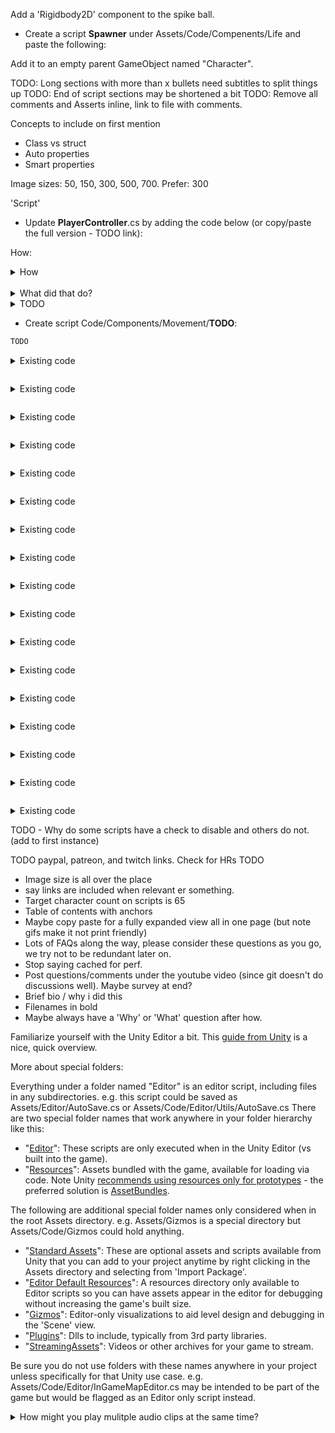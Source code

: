  Add a 'Rigidbody2D' component to the spike ball.
 - Create a script **Spawner** under Assets/Code/Compenents/Life and paste the following:

Add it to an empty parent GameObject named "Character".

TODO: Long sections with more than x bullets need subtitles to split things up
TODO: End of script sections may be shortened a bit
TODO: Remove all comments and Asserts inline, link to file with comments.


Concepts to include on first mention
 - Class vs struct
 - Auto properties
 - Smart properties

Image sizes: 50, 150, 300, 500, 700.  Prefer: 300 

'Script'


 - Update **PlayerController**.cs by adding the code below (or copy/paste the full version - TODO link):

How:
<details><summary>How</summary>

TODO

<hr></details><br>
<details><summary>What did that do?</summary>

TODO

<hr></details>
<details><summary>TODO</summary>

TODO

<hr></details>


 - Create script Code/Components/Movement/**TODO**:

```csharp
TODO
```


<details><summary>Existing code</summary>

```csharp
```

</details>

```csharp
```

<details><summary>Existing code</summary>

```csharp
```

</details>

```csharp
```

<details><summary>Existing code</summary>

```csharp
```

</details>

```csharp
```

<details><summary>Existing code</summary>

```csharp
```

</details>

```csharp
```

<details><summary>Existing code</summary>

```csharp
```

</details>

```csharp
```

<details><summary>Existing code</summary>

```csharp
```

</details>

```csharp
```

<details><summary>Existing code</summary>

```csharp
```

</details>

```csharp
```

<details><summary>Existing code</summary>

```csharp
```

</details>

```csharp
```

<details><summary>Existing code</summary>

```csharp
```

</details>

```csharp
```

<details><summary>Existing code</summary>

```csharp
```

</details>

```csharp
```

<details><summary>Existing code</summary>

```csharp
```

</details>

```csharp
```

<details><summary>Existing code</summary>

```csharp
```

</details>

```csharp
```

<details><summary>Existing code</summary>

```csharp
```

</details>

```csharp
```

<details><summary>Existing code</summary>

```csharp
```

</details>

```csharp
```

<details><summary>Existing code</summary>

```csharp
```

</details>

```csharp
```

<details><summary>Existing code</summary>

```csharp
```

</details>

```csharp
```

<details><summary>Existing code</summary>

```csharp
```

</details>





TODO  - Why do some scripts have a check to disable and others do not. (add to first instance)


TODO paypal, patreon, and twitch links.
Check for HRs
TODO
 - Image size is all over the place
 - say links are included when relevant er something.
 - Target character count on scripts is 65
 - Table of contents with anchors
 - Maybe copy paste for a fully expanded view all in one page (but note gifs make it not print friendly)
 - Lots of FAQs along the way, please consider these questions as you go, we try not to be redundant later on.
 - Stop saying cached for perf.
 - Post questions/comments under the youtube video (since git doesn't do discussions well). Maybe survey at end?
 - Brief bio / why i did this
 - Filenames in bold
 - Maybe always have a 'Why' or 'What' question after how.














Familiarize yourself with the Unity Editor a bit.  This [guide from Unity](https://docs.unity3d.com/Manual/LearningtheInterface.html) is a nice, quick overview.







More about special folders:

Everything under a folder named "Editor" is an editor script, including files in any subdirectories.  e.g. this script could be saved as Assets/Editor/AutoSave.cs or Assets/Code/Editor/Utils/AutoSave.cs  There are two special folder names that work anywhere in your folder hierarchy like this:
 - "[Editor](https://docs.unity3d.com/Manual/ExtendingTheEditor.html)": These scripts are only executed when in the Unity Editor (vs built into the game).
 - "[Resources](https://docs.unity3d.com/ScriptReference/Resources.html)": Assets bundled with the game, available for loading via code.  Note Unity [recommends using resources only for prototypes](https://unity3d.com/learn/tutorials/temas/best-practices/resources-folder) - the preferred solution is [AssetBundles](https://docs.unity3d.com/Manual/AssetBundlesIntro.html). 
 
The following are additional special folder names only considered when in the root Assets directory. e.g. Assets/Gizmos is a special directory but Assets/Code/Gizmos could hold anything.
 - "[Standard Assets](https://docs.unity3d.com/Manual/HOWTO-InstallStandardAssets.html)": These are optional assets and scripts available from Unity that you can add to your project anytime by right clicking in the Assets directory and selecting from 'Import Package'.
 - "[Editor Default Resources](https://docs.unity3d.com/ScriptReference/EditorGUIUtility.Load.html)": A resources directory only available to Editor scripts so you can have assets appear in the editor for debugging without increasing the game's built size.
 - "[Gizmos](https://docs.unity3d.com/ScriptReference/Gizmos.html)": Editor-only visualizations to aid level design and debugging in the 'Scene' view.
 - "[Plugins](https://docs.unity3d.com/Manual/Plugins.html)": Dlls to include, typically from 3rd party libraries.
 - "[StreamingAssets](https://docs.unity3d.com/Manual/StreamingAssets.html)": Videos or other archives for your game to stream.

Be sure you do not use folders with these names anywhere in your project unless specifically for that Unity use case. e.g. Assets/Code/Editor/InGameMapEditor.cs may be intended to be part of the game but would be flagged as an Editor only script instead.







<details><summary>How might you play mulitple audio clips at the same time?</summary>

Each AudioSource can be configured for one clip at a time.  To play multiple clips in parallel, you could use multiple AudioSources by placing multiple on a single GameObject or instantiating multiple GameObjects.  You can also use the following API to play a clip in parallel:

```csharp
GetComponent<AudioSource>().PlayOneShot(clip);
```

This will start playing another clip, re-using an existing AudioSource component (and its GameObject's position as well as the audio configuration options such as pitch).

</details>